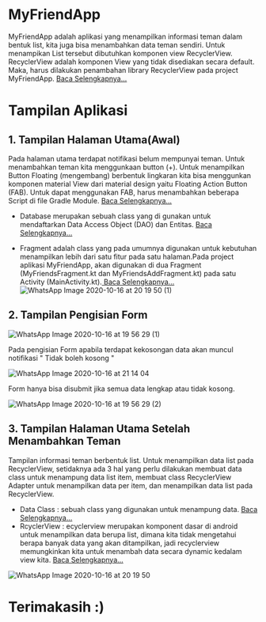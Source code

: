 # MyFriendApp
MyFriendApp adalah aplikasi yang menampilkan informasi teman dalam bentuk list, kita juga bisa menambahkan data teman sendiri.
Untuk menampikan List tersebut dibutuhkan komponen view RecyclerView. RecyclerView adalah komponen View yang tidak disediakan secara default. Maka, harus dilakukan penambahan library RecyclerView pada project MyFriendApp. [ Baca Selengkapnya...](https://developer.android.com/guide/topics/ui/layout/recyclerview?hl=id)

# Tampilan Aplikasi 

## 1. Tampilan Halaman Utama(Awal)
Pada halaman utama terdapat notifikasi belum mempunyai teman. Untuk menambahkan teman kita menggunkaan button (+).
Untuk menampilkan Button Floating (mengembang) berbentuk lingkaran kita bisa menggunkan komponen material View dari material design yaitu Floating Action Button (FAB).
Untuk dapat menggunakan FAB, harus menambahkan beberapa Script di file Gradle Module.  [ Baca Selengkapnya...](https://byjonathanblog.wordpress.com/2018/11/13/floating-action-button-definisi-dan-studi-kasus/)

- Database merupakan sebuah class yang di gunakan untuk mendaftarkan Data Access Object (DAO) dan Entitas. [ Baca Selengkapnya...](https://developer.android.com/training/data-storage/room?hl=id)

- Fragment adalah class yang pada umumnya digunakan untuk kebutuhan menampilkan lebih dari satu fitur pada satu halaman.Pada project aplikasi MyFriendApp, akan 
digunakan di dua Fragment (MyFriendsFragment.kt dan MyFriendsAddFragment.kt) pada satu Activity (MainActivity.kt).[ Baca Selengkapnya...](//www.codepolitan.com/membuat-dan-menggunakan-fragment-59f80eff061a4d)  
![WhatsApp Image 2020-10-16 at 20 19 50 (1)](https://user-images.githubusercontent.com/60412314/96265929-4179c880-0ff0-11eb-9029-821718ce48f2.jpeg)



## 2. Tampilan Pengisian Form

![WhatsApp Image 2020-10-16 at 19 56 29 (1)](https://user-images.githubusercontent.com/60412314/96265917-3de64180-0ff0-11eb-8442-ed019d362df9.jpeg)

Pada pengisian Form apabila terdapat kekosongan data akan muncul notifikasi " Tidak boleh kosong "

![WhatsApp Image 2020-10-16 at 21 14 04](https://user-images.githubusercontent.com/60412314/96269464-9cadba00-0ff4-11eb-9bfd-4d90fd8e970f.jpeg)

Form hanya bisa disubmit jika semua data lengkap atau tidak kosong.

![WhatsApp Image 2020-10-16 at 19 56 29 (2)](https://user-images.githubusercontent.com/60412314/96265901-3888f700-0ff0-11eb-878b-1f98d17fd549.jpeg)



## 3. Tampilan Halaman Utama Setelah Menambahkan Teman

Tampilan informasi teman berbentuk list.
Untuk menampilkan data list pada RecyclerView, setidaknya ada 3 hal yang perlu dilakukan membuat data class untuk menampung data list item, membuat class RecyclerView Adapter untuk menampilkan data per item, dan menampilkan data list pada RecyclerView.
- Data Class : sebuah class yang digunakan untuk menampung data. [ Baca Selengkapnya...](https://medium.com/@yogiwisesa/kotlin-data-class-b2eae1b60751)
- RcyclerView : ecyclerview merupakan komponent dasar di android untuk menampilkan data berupa list, dimana kita tidak mengetahui berapa banyak data yang akan ditampilkan, jadi recyclerview memungkinkan kita untuk menambah data secara dynamic kedalam view kita. [ Baca Selengkapnya...](https://pratamawijaya.com/programming/android-recyclerview-kotlin/)

![WhatsApp Image 2020-10-16 at 20 19 50](https://user-images.githubusercontent.com/60412314/96265943-4474b900-0ff0-11eb-92a1-ff9c8c4114da.jpeg)

# Terimakasih :)
